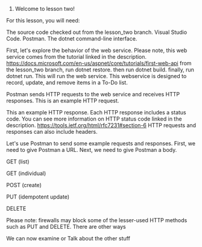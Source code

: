 1. Welcome to lesson two!

For this lesson, you will need:

The source code checked out from the lesson_two branch.
Visual Studio Code.
Postman.
The dotnet command-line interface.

First, let's explore the behavior of the web service.
Please note, this web service comes from the tutorial linked in the description.
https://docs.microsoft.com/en-us/aspnet/core/tutorials/first-web-api
from the lesson_two branch, run dotnet restore.
then run dotnet build.
finally, run dotnet run.
This will run the web service.
This webservice is designed to record, update, and remove items in a To-Do list.


Postman sends HTTP requests to the web service and receives HTTP responses.
This is an example HTTP request.

This an example HTTP response.
Each HTTP response includes a status code.
You can see more information on HTTP status code linked in the description.
https://tools.ietf.org/html/rfc7231#section-6
HTTP requests and responses can also include headers.


Let's use Postman to send some example requests and responses.
First, we need to give Postman a URL.
Next, we need to give Postman a body.

GET (list)

GET (individual)

POST (create)

PUT (idempotent update)

DELETE

Please note: firewalls may block some of the lesser-used HTTP methods such as PUT and DELETE. There are other ways 


We can now examine or 
Talk about the other stuff